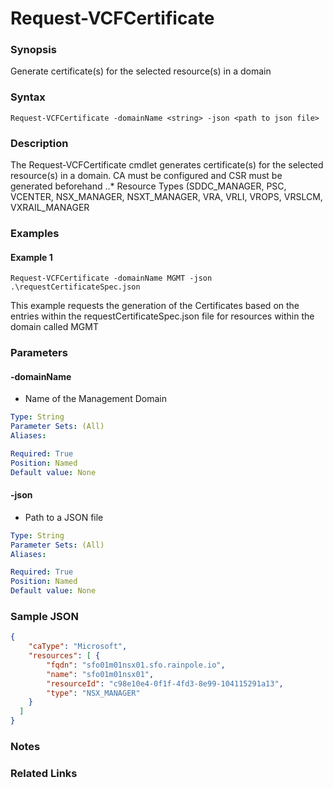 # Request-VCFCertificate

### Synopsis
Generate certificate(s) for the selected resource(s) in a domain

### Syntax
```
Request-VCFCertificate -domainName <string> -json <path to json file>
```

### Description
The Request-VCFCertificate cmdlet generates certificate(s) for the selected resource(s) in a domain.
CA must be configured and CSR must be generated beforehand
..* Resource Types (SDDC_MANAGER, PSC, VCENTER, NSX_MANAGER, NSXT_MANAGER, VRA, VRLI, VROPS, VRSLCM, VXRAIL_MANAGER

### Examples
#### Example 1
```
Request-VCFCertificate -domainName MGMT -json .\requestCertificateSpec.json
```
This example requests the generation of the Certificates based on the entries within the requestCertificateSpec.json file for resources within the domain called MGMT

### Parameters

#### -domainName
- Name of the Management Domain

```yaml
Type: String
Parameter Sets: (All)
Aliases:

Required: True
Position: Named
Default value: None
```

#### -json
- Path to a JSON file

```yaml
Type: String
Parameter Sets: (All)
Aliases:

Required: True
Position: Named
Default value: None
```

### Sample JSON
```json
{
    "caType": "Microsoft",
    "resources": [ {
        "fqdn": "sfo01m01nsx01.sfo.rainpole.io",
        "name": "sfo01m01nsx01",
        "resourceId": "c98e10e4-0f1f-4fd3-8e99-104115291a13",
        "type": "NSX_MANAGER"
    }
  ]
}
```

### Notes

### Related Links
